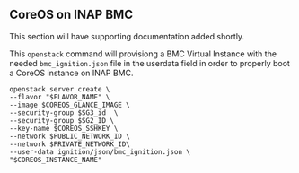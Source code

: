 ## CoreOS on INAP BMC

This section will have supporting documentation added shortly.

This `openstack` command will provisiong a BMC Virtual Instance with the needed `bmc_ignition.json` file in the userdata field in order to properly boot a CoreOS instance on INAP BMC.

```
openstack server create \
--flavor "$FLAVOR_NAME" \
--image $COREOS_GLANCE_IMAGE \
--security-group $SG3_id  \
--security-group $SG2_ID \
--key-name $COREOS_SSHKEY \
--network $PUBLIC_NETWORK_ID \
--network $PRIVATE_NETWORK_ID\
--user-data ignition/json/bmc_ignition.json \
"$COREOS_INSTANCE_NAME"
```
